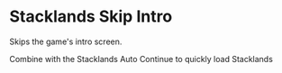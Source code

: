 # Stacklands Skip Intro
Skips the game's intro screen.

Combine with the Stacklands Auto Continue to quickly load Stacklands

